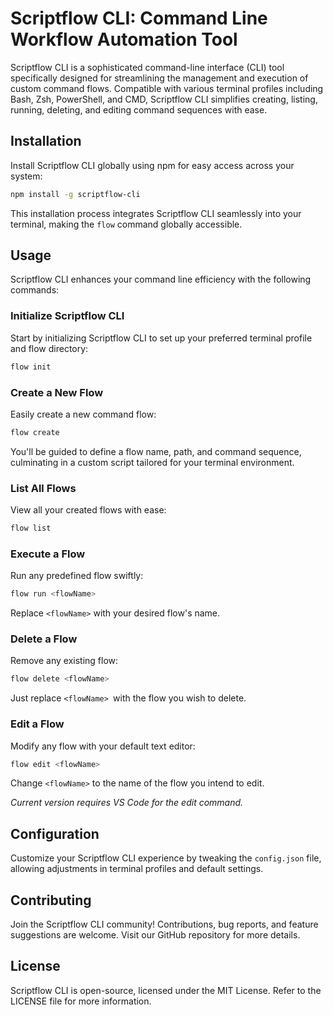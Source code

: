 # Scriptflow CLI: Command Line Workflow Automation Tool

Scriptflow CLI is a sophisticated command-line interface (CLI) tool specifically designed for streamlining the management and execution of custom command flows. Compatible with various terminal profiles including Bash, Zsh, PowerShell, and CMD, Scriptflow CLI simplifies creating, listing, running, deleting, and editing command sequences with ease.

## Installation
Install Scriptflow CLI globally using npm for easy access across your system:

```bash
npm install -g scriptflow-cli
```
This installation process integrates Scriptflow CLI seamlessly into your terminal, making the `flow` command globally accessible.

## Usage
Scriptflow CLI enhances your command line efficiency with the following commands:

### Initialize Scriptflow CLI
Start by initializing Scriptflow CLI to set up your preferred terminal profile and flow directory:

```bash
flow init
```

### Create a New Flow
Easily create a new command flow:

```bash
flow create
```
You'll be guided to define a flow name, path, and command sequence, culminating in a custom script tailored for your terminal environment.

### List All Flows
View all your created flows with ease:

```bash
flow list
```

### Execute a Flow
Run any predefined flow swiftly:

```bash
flow run <flowName>
```
Replace `<flowName>` with your desired flow's name.

### Delete a Flow
Remove any existing flow:

```bash
flow delete <flowName>
```
Just replace `<flowName> `with the flow you wish to delete.

### Edit a Flow
Modify any flow with your default text editor:

```bash
flow edit <flowName>
```
Change `<flowName>` to the name of the flow you intend to edit.

*Current version requires VS Code for the edit command.*

## Configuration
Customize your Scriptflow CLI experience by tweaking the `config.json` file, allowing adjustments in terminal profiles and default settings.

## Contributing
Join the Scriptflow CLI community! Contributions, bug reports, and feature suggestions are welcome. Visit our GitHub repository for more details.

## License
Scriptflow CLI is open-source, licensed under the MIT License. Refer to the LICENSE file for more information.